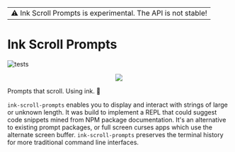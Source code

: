 <table>
<tr>
<td>
⚠️ Ink Scroll Prompts is experimental. The API is not stable!
</td>
</tr>
</table>

# Ink Scroll Prompts 

![tests](https://github.com/Brittany-Reid/ink-scroll-prompts/actions/workflows/test.yml/badge.svg)

<p align="center">
<img src="/assets/media/scroll.gif"/>
</p>

Prompts that scroll. Using ink. 🎉

`ink-scroll-prompts` enables you to display and interact with strings of large or unknown length. It was build to implement a REPL that could suggest code snippets mined from NPM package documentation. It's an alternative to existing prompt packages, or full screen curses apps which use the alternate screen buffer. `ink-scroll-prompts` preserves the terminal history for more traditional command line interfaces.